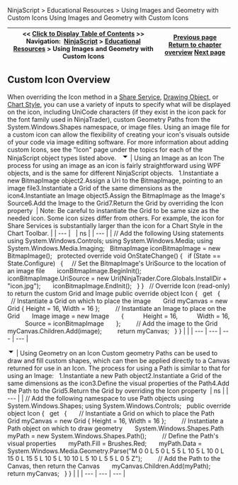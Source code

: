 ﻿
NinjaScript \> Educational Resources \> Using Images and Geometry with Custom Icons
Using Images and Geometry with Custom Icons

| \<\< [Click to Display Table of Contents](using_images_and_geometry_with_custom_icons.md) \>\> **Navigation:**     [NinjaScript](ninjascript.md) \> [Educational Resources](educational_resources.md) \> Using Images and Geometry with Custom Icons | [Previous page](using_historical_bid_ask_serie.md) [Return to chapter overview](educational_resources.md) [Next page](using_sharpdx_for_custom_chart_rendering.md) |
| --- | --- |
## Custom Icon Overview
When overriding the Icon method in a [Share Service](share_service.md), [Drawing Object](drawing_tools.md), or [Chart Style](chart_style.md), you can use a variety of inputs to specify what will be displayed on the icon, including UniCode characters (if they exist in the icon pack for the font family used in NinjaTrader), custom Geometry Paths from the System.Windows.Shapes namespace, or image files. Using an image file for a custom icon can allow the flexibility of creating your icon's visuals outside of your code via image editing software. For more information about adding custom Icons, see the "Icon" page under the topics for each of the NinjaScript object types listed above.
 
![tog_minus](tog_minus.gif)
| Using an Image as an Icon The process for using an image as an icon is fairly straightforward using WPF objects, and is the same for different NinjaScript objects.   1\.Instantiate a new BitmapImage object2\.Assign a Uri to the BitmapImage, pointing to an image file3\.Instantiate a Grid of the same dimensions as the icon4\.Instantiate an Image object5\.Assign the BitmapImage as the Image's Source6\.Add the Image to the Grid7\.Return the Grid by overriding the Icon property    | Note: Be careful to instantiate the Grid to be same size as the needed icon. Some icon sizes differ from others. For example, the icon for Share Services is substantially larger than the icon for a Chart Style in the Chart Toolbar. | | --- |        | ns | | --- | | // Add the following Using statements using System.Windows.Controls; using System.Windows.Media; using System.Windows.Media.Imaging;   BitmapImage iconBitmapImage \= new BitmapImage();   protected override void OnStateChange() {    if (State \=\= State.Configure)    {      // Set the BitmapImage's UriSource to the location of an image file        iconBitmapImage.BeginInit();        iconBitmapImage.UriSource \= new Uri(NinjaTrader.Core.Globals.InstallDir \+ "icon.jpg");        iconBitmapImage.EndInit();    } }   // Override Icon (read\-only) to return the custom Grid and Image public override object Icon {    get    {        // Instantiate a Grid on which to place the image        Grid myCanvas \= new Grid { Height \= 16, Width \= 16 };          // Instantiate an Image to place on the Grid        Image image \= new Image        {            Height \= 16,            Width \= 16,            Source \= iconBitmapImage        };          // Add the image to the Grid        myCanvas.Children.Add(image);          return myCanvas;    } } | |
| --- | --- | --- | --- |

![tog_minus](tog_minus.gif)
| Using Geometry on an Icon Custom geometry Paths can be used to draw and fill custom shapes, which can then be applied directly to a Canvas returned for use in an Icon. The process for using a Path is similar to that for using an Image:   1\.Instantiate a new Path object2\.Instantiate a Grid of the same dimensions as the icon3\.Define the visual properties of the Path4\.Add the Path to the Grid5\.Return the Grid by overriding the Icon property    | ns | | --- | | // Add the following namespace to use Path objects using System.Windows.Shapes; using System.Windows.Controls;   public override object Icon {    get    {        // Instantiate a Grid on which to place the Path        Grid myCanvas \= new Grid { Height \= 16, Width \= 16 };          // Instantiate a Path object on which to draw geometry        System.Windows.Shapes.Path myPath \= new System.Windows.Shapes.Path();          // Define the Path's visual properties        myPath.Fill \= Brushes.Red;        myPath.Data \= System.Windows.Media.Geometry.Parse("M 0 0 L 5 0 L 5 5 L 10 5 L 10 0 L 15 0 L 15 5 L 10 5 L 10 10 L 5 10 L 5 5 L 0 5 Z");          // Add the Path to the Canvas, then return the Canvas        myCanvas.Children.Add(myPath);        return myCanvas;    } } | |
| --- | --- | --- |

 

